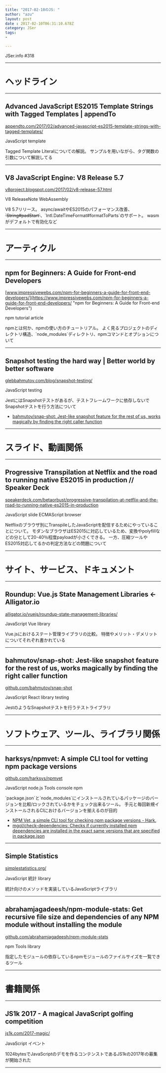 ```yaml
---
title: "2017-02-10のJS: "
author: "azu"
layout: post
date : 2017-02-10T06:31:10.678Z
category: JSer
tags:
-

---
```


JSer.info #318

----

<h1 class="site-genre">ヘッドライン</h1>

----

## Advanced JavaScript ES2015 Template Strings with Tagged Templates | appendTo
[appendto.com/2017/02/advanced-javascript-es2015-template-strings-with-tagged-templates/](https://appendto.com/2017/02/advanced-javascript-es2015-template-strings-with-tagged-templates/ "Advanced JavaScript ES2015 Template Strings with Tagged Templates | appendTo")
<p class="jser-tags jser-tag-icon"><span class="jser-tag">JavaScript</span> <span class="jser-tag">template</span></p>
Tagged Template Literalについての解説。
サンプルを用いながら、タグ関数の引数について解説してる


----

## V8 JavaScript Engine: V8 Release 5.7
[v8project.blogspot.com/2017/02/v8-release-57.html](http://v8project.blogspot.com/2017/02/v8-release-57.html "V8 JavaScript Engine: V8 Release 5.7")
<p class="jser-tags jser-tag-icon"><span class="jser-tag">V8</span> <span class="jser-tag">ReleaseNote</span> <span class="jser-tag">WebAssembly</span></p>
V8 5.7リリース。
async/awaitやES2015のパフォーマンス改善、<del>`String#padStart`</del>、`Intl.DateTimeFormat#formatToParts`のサポート。
wasmがデフォルトで有効化など


----
<h1 class="site-genre">アーティクル</h1>

----

## npm for Beginners: A Guide for Front-end Developers
[www.impressivewebs.com/npm-for-beginners-a-guide-for-front-end-developers/](https://www.impressivewebs.com/npm-for-beginners-a-guide-for-front-end-developers/ "npm for Beginners: A Guide for Front-end Developers")
<p class="jser-tags jser-tag-icon"><span class="jser-tag">npm</span> <span class="jser-tag">tutorial</span> <span class="jser-tag">article</span></p>
npmとは何か、npmの使い方のチュートリアル。
よく見るプロジェクトのディレクトリ構造、`node_modules`ディレクトリ、npmコマンドとオプションについて


----

## Snapshot testing the hard way | Better world by better software
[glebbahmutov.com/blog/snapshot-testing/](https://glebbahmutov.com/blog/snapshot-testing/ "Snapshot testing the hard way | Better world by better software")
<p class="jser-tags jser-tag-icon"><span class="jser-tag">JavaScript</span> <span class="jser-tag">testing</span></p>
JestにはSnapshotテストがあるが、テストフレームワークに依存しないでSnapshotテストを行う方法について

- [bahmutov/snap-shot: Jest-like snapshot feature for the rest of us, works magically by finding the right caller function](https://github.com/bahmutov/snap-shot "bahmutov/snap-shot: Jest-like snapshot feature for the rest of us, works magically by finding the right caller function")

----
<h1 class="site-genre">スライド、動画関係</h1>

----

## Progressive Transpilation at Netflix and the road to running native ES2015 in production // Speaker Deck
[speakerdeck.com/betaorbust/progressive-transpilation-at-netflix-and-the-road-to-running-native-es2015-in-production](https://speakerdeck.com/betaorbust/progressive-transpilation-at-netflix-and-the-road-to-running-native-es2015-in-production "Progressive Transpilation at Netflix and the road to running native ES2015 in production // Speaker Deck")
<p class="jser-tags jser-tag-icon"><span class="jser-tag">JavaScript</span> <span class="jser-tag">slide</span> <span class="jser-tag">ECMAScript</span> <span class="jser-tag">browser</span></p>
Netflixのブラウザ別にTranspileしたJavaScriptを配信するためにやっていることについて。
モダンなブラウザはES2015に対応しているため、変換やpolyfillなどの分として20-40％程度payloadが小さくできる。
一方、圧縮ツールやES2015対応してるかの判定方法などの問題について


----
<h1 class="site-genre">サイト、サービス、ドキュメント</h1>

----

## Roundup: Vue.js State Management Libraries ← Alligator.io
[alligator.io/vuejs/roundup-state-management-libraries/](https://alligator.io/vuejs/roundup-state-management-libraries/ "Roundup: Vue.js State Management Libraries ← Alligator.io")
<p class="jser-tags jser-tag-icon"><span class="jser-tag">JavaScript</span> <span class="jser-tag">Vue</span> <span class="jser-tag">library</span></p>
Vue.jsにおけるステート管理ライブラリの比較。
特徴やメリット・デメリットについてそれぞれ書かれている


----

## bahmutov/snap-shot: Jest-like snapshot feature for the rest of us, works magically by finding the right caller function
[github.com/bahmutov/snap-shot](https://github.com/bahmutov/snap-shot "bahmutov/snap-shot: Jest-like snapshot feature for the rest of us, works magically by finding the right caller function")
<p class="jser-tags jser-tag-icon"><span class="jser-tag">JavaScript</span> <span class="jser-tag">React</span> <span class="jser-tag">library</span> <span class="jser-tag">testing</span></p>
JestのようなSnapshotテストを行うテストライブラリ


----
<h1 class="site-genre">ソフトウェア、ツール、ライブラリ関係</h1>

----

## harksys/npmvet: A simple CLI tool for vetting npm package versions
[github.com/harksys/npmvet](https://github.com/harksys/npmvet "harksys/npmvet: A simple CLI tool for vetting npm package versions")
<p class="jser-tags jser-tag-icon"><span class="jser-tag">JavaScript</span> <span class="jser-tag">node.js</span> <span class="jser-tag">Tools</span> <span class="jser-tag">console</span> <span class="jser-tag">npm</span></p>
`package.json`と`node_modules`にインストールされているパッケージのバージョンを比較/ロックされているかをチェック出来るツール。
手元と毎回新規インストールされるCIにおけるバージョンを揃えるのが目的

- [NPM Vet, a simple CLI tool for checking npm package versions - Hark.](https://harksys.com/labs/npm-vet-a-simple-cli-tool-for-checking-npm-package-versions/ "NPM Vet, a simple CLI tool for checking npm package versions - Hark.")
- [mgol/check-dependencies: Checks if currently installed npm dependencies are installed in the exact same versions that are specified in package.json](https://github.com/mgol/check-dependencies "mgol/check-dependencies: Checks if currently installed npm dependencies are installed in the exact same versions that are specified in package.json")

----

## Simple Statistics
[simplestatistics.org/](http://simplestatistics.org/ "Simple Statistics")
<p class="jser-tags jser-tag-icon"><span class="jser-tag">JavaScript</span> <span class="jser-tag">統計</span> <span class="jser-tag">library</span></p>
統計向けのメソッドを実装しているJavaScriptライブラリ


----

## abrahamjagadeesh/npm-module-stats: Get recursive file size and dependencies of any NPM module without installing the module
[github.com/abrahamjagadeesh/npm-module-stats](https://github.com/abrahamjagadeesh/npm-module-stats "abrahamjagadeesh/npm-module-stats: Get recursive file size and dependencies of any NPM module without installing the module")
<p class="jser-tags jser-tag-icon"><span class="jser-tag">npm</span> <span class="jser-tag">Tools</span> <span class="jser-tag">library</span></p>
指定したモジュールの依存しているnpmモジュールのファイルサイズを一覧できるツール


----
<h1 class="site-genre">書籍関係</h1>

----

## JS1k 2017 - A magical JavaScript golfing competition
[js1k.com/2017-magic/](http://js1k.com/2017-magic/ "JS1k 2017 - A magical JavaScript golfing competition")
<p class="jser-tags jser-tag-icon"><span class="jser-tag">JavaScript</span> <span class="jser-tag">イベント</span></p>
1024bytesでJavaScriptのデモを作るコンテンストであるJS1kの2017年の募集が開始された


----
